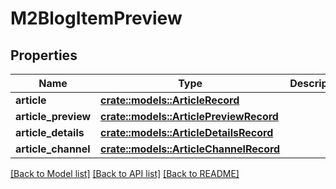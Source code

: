 # M2BlogItemPreview

## Properties

Name | Type | Description | Notes
------------ | ------------- | ------------- | -------------
**article** | [**crate::models::ArticleRecord**](ArticleRecord.md) |  | 
**article_preview** | [**crate::models::ArticlePreviewRecord**](ArticlePreviewRecord.md) |  | 
**article_details** | [**crate::models::ArticleDetailsRecord**](ArticleDetailsRecord.md) |  | 
**article_channel** | [**crate::models::ArticleChannelRecord**](ArticleChannelRecord.md) |  | 

[[Back to Model list]](../README.md#documentation-for-models) [[Back to API list]](../README.md#documentation-for-api-endpoints) [[Back to README]](../README.md)


